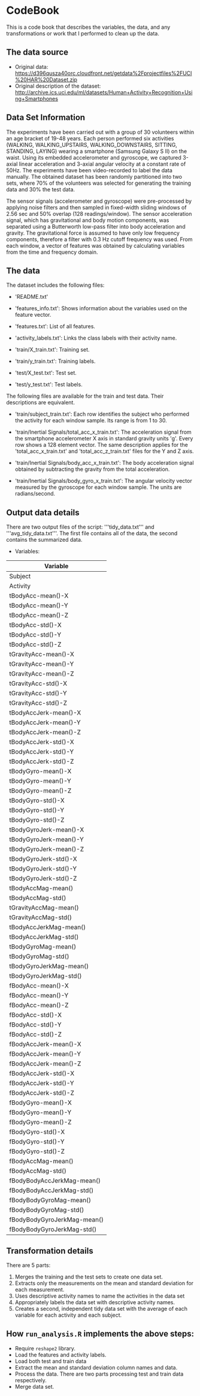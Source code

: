 # CodeBook

This is a code book that describes the variables, the data, and any transformations or work that I performed to clean up the data.

## The data source

* Original data: https://d396qusza40orc.cloudfront.net/getdata%2Fprojectfiles%2FUCI%20HAR%20Dataset.zip
* Original description of the dataset: http://archive.ics.uci.edu/ml/datasets/Human+Activity+Recognition+Using+Smartphones

## Data Set Information

The experiments have been carried out with a group of 30 volunteers within an age bracket of 19-48 years. Each person performed six activities (WALKING, WALKING_UPSTAIRS, WALKING_DOWNSTAIRS, SITTING, STANDING, LAYING) wearing a smartphone (Samsung Galaxy S II) on the waist. Using its embedded accelerometer and gyroscope, we captured 3-axial linear acceleration and 3-axial angular velocity at a constant rate of 50Hz. The experiments have been video-recorded to label the data manually. The obtained dataset has been randomly partitioned into two sets, where 70% of the volunteers was selected for generating the training data and 30% the test data.

The sensor signals (accelerometer and gyroscope) were pre-processed by applying noise filters and then sampled in fixed-width sliding windows of 2.56 sec and 50% overlap (128 readings/window). The sensor acceleration signal, which has gravitational and body motion components, was separated using a Butterworth low-pass filter into body acceleration and gravity. The gravitational force is assumed to have only low frequency components, therefore a filter with 0.3 Hz cutoff frequency was used. From each window, a vector of features was obtained by calculating variables from the time and frequency domain.

## The data

The dataset includes the following files:

- 'README.txt'

- 'features_info.txt': Shows information about the variables used on the feature vector.

- 'features.txt': List of all features.

- 'activity_labels.txt': Links the class labels with their activity name.

- 'train/X_train.txt': Training set.

- 'train/y_train.txt': Training labels.

- 'test/X_test.txt': Test set.

- 'test/y_test.txt': Test labels.

The following files are available for the train and test data. Their descriptions are equivalent.

- 'train/subject_train.txt': Each row identifies the subject who performed the activity for each window sample. Its range is from 1 to 30.

- 'train/Inertial Signals/total_acc_x_train.txt': The acceleration signal from the smartphone accelerometer X axis in standard gravity units 'g'. Every row shows a 128 element vector. The same description applies for the 'total_acc_x_train.txt' and 'total_acc_z_train.txt' files for the Y and Z axis.

- 'train/Inertial Signals/body_acc_x_train.txt': The body acceleration signal obtained by subtracting the gravity from the total acceleration.

- 'train/Inertial Signals/body_gyro_x_train.txt': The angular velocity vector measured by the gyroscope for each window sample. The units are radians/second.


## Output data details
There are two output files of the script: '''tidy_data.txt''' and '''avg_tidy_data.txt'''. The first file contains all of the data, the second contains the summarized data.
* Variables:

| Variable                    |
| --------------------------- |
| Subject                     |
| Activity                    |
| tBodyAcc-mean()-X           |
| tBodyAcc-mean()-Y           |
| tBodyAcc-mean()-Z           |
| tBodyAcc-std()-X            |
| tBodyAcc-std()-Y            |
| tBodyAcc-std()-Z            |
| tGravityAcc-mean()-X        |
| tGravityAcc-mean()-Y        |
| tGravityAcc-mean()-Z        |
| tGravityAcc-std()-X         |
| tGravityAcc-std()-Y         |
| tGravityAcc-std()-Z         |
| tBodyAccJerk-mean()-X       |
| tBodyAccJerk-mean()-Y       |
| tBodyAccJerk-mean()-Z       |
| tBodyAccJerk-std()-X        |
| tBodyAccJerk-std()-Y        |
| tBodyAccJerk-std()-Z        |
| tBodyGyro-mean()-X          |
| tBodyGyro-mean()-Y          |
| tBodyGyro-mean()-Z          |
| tBodyGyro-std()-X           |
| tBodyGyro-std()-Y           |
| tBodyGyro-std()-Z           |
| tBodyGyroJerk-mean()-X      |
| tBodyGyroJerk-mean()-Y      |
| tBodyGyroJerk-mean()-Z      |
| tBodyGyroJerk-std()-X       |
| tBodyGyroJerk-std()-Y       |
| tBodyGyroJerk-std()-Z       |
| tBodyAccMag-mean()          |
| tBodyAccMag-std()           |
| tGravityAccMag-mean()       |
| tGravityAccMag-std()        |
| tBodyAccJerkMag-mean()      |
| tBodyAccJerkMag-std()       |
| tBodyGyroMag-mean()         |
| tBodyGyroMag-std()          |
| tBodyGyroJerkMag-mean()     |
| tBodyGyroJerkMag-std()      |
| fBodyAcc-mean()-X           |
| fBodyAcc-mean()-Y           |
| fBodyAcc-mean()-Z           |
| fBodyAcc-std()-X            |
| fBodyAcc-std()-Y            |
| fBodyAcc-std()-Z            |
| fBodyAccJerk-mean()-X       |
| fBodyAccJerk-mean()-Y       |
| fBodyAccJerk-mean()-Z       |
| fBodyAccJerk-std()-X        |
| fBodyAccJerk-std()-Y        |
| fBodyAccJerk-std()-Z        |
| fBodyGyro-mean()-X          |
| fBodyGyro-mean()-Y          |
| fBodyGyro-mean()-Z          |
| fBodyGyro-std()-X           |
| fBodyGyro-std()-Y           |
| fBodyGyro-std()-Z           |
| fBodyAccMag-mean()          |
| fBodyAccMag-std()           |
| fBodyBodyAccJerkMag-mean()  |
| fBodyBodyAccJerkMag-std()   |
| fBodyBodyGyroMag-mean()     |
| fBodyBodyGyroMag-std()      |
| fBodyBodyGyroJerkMag-mean() |
| fBodyBodyGyroJerkMag-std()  |

## Transformation details

There are 5 parts:

1. Merges the training and the test sets to create one data set.
2. Extracts only the measurements on the mean and standard deviation for each measurement.
3. Uses descriptive activity names to name the activities in the data set
4. Appropriately labels the data set with descriptive activity names.
5. Creates a second, independent tidy data set with the average of each variable for each activity and each subject.

## How ```run_analysis.R``` implements the above steps:

* Require ```reshape2``` library.
* Load the features and activity labels.
* Load both test and train data
* Extract the mean and standard deviation column names and data.
* Process the data. There are two parts processing test and train data respectively.
* Merge data set.
